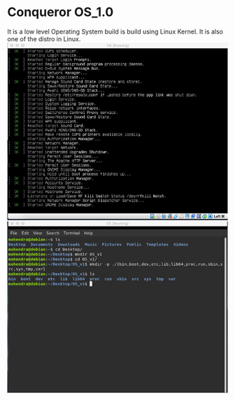 # Conqueror OS_1.0
It is a low level Operating System build is build using Linux Kernel.
  It is also one of the distro in Linux.
<img src="images/image1.jpeg"></img>
<img src="images/image2.jpeg"></img>

